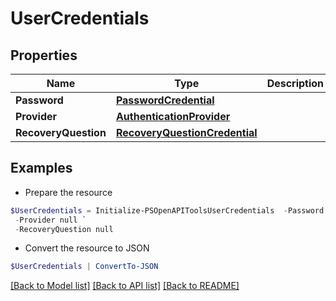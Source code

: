 # UserCredentials
## Properties

Name | Type | Description | Notes
------------ | ------------- | ------------- | -------------
**Password** | [**PasswordCredential**](PasswordCredential.md) |  | [optional] 
**Provider** | [**AuthenticationProvider**](AuthenticationProvider.md) |  | [optional] 
**RecoveryQuestion** | [**RecoveryQuestionCredential**](RecoveryQuestionCredential.md) |  | [optional] 

## Examples

- Prepare the resource
```powershell
$UserCredentials = Initialize-PSOpenAPIToolsUserCredentials  -Password null `
 -Provider null `
 -RecoveryQuestion null
```

- Convert the resource to JSON
```powershell
$UserCredentials | ConvertTo-JSON
```

[[Back to Model list]](../README.md#documentation-for-models) [[Back to API list]](../README.md#documentation-for-api-endpoints) [[Back to README]](../README.md)

